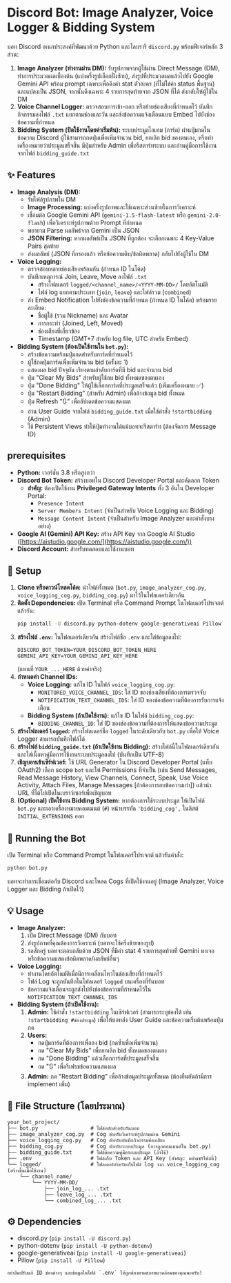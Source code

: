 
# Discord Bot: Image Analyzer, Voice Logger & Bidding System

บอท Discord อเนกประสงค์ที่พัฒนาด้วย Python และไลบรารี `discord.py` พร้อมฟีเจอร์หลัก 3 ส่วน:

1.  **Image Analyzer (ทำงานผ่าน DM):** รับรูปภาพจากผู้ใช้ผ่าน Direct Message (DM), ทำการประมวลผลเบื้องต้น (แบ่งครึ่งรูปเลือกฝั่งซ้าย), ส่งรูปที่ประมวลผลแล้วไปยัง Google Gemini API พร้อม prompt เฉพาะเพื่อดึงค่า stat ตัวละคร (ที่ไม่ใช่ค่า status พื้นฐาน) และแปลงเป็น JSON, จากนั้นดึงเฉพาะ 4 รายการสุดท้ายจาก JSON ที่ได้ ส่งกลับให้ผู้ใช้ใน DM
2.  **Voice Channel Logger:** ตรวจสอบการเข้า-ออก หรือย้ายช่องเสียงที่กำหนดไว้ บันทึกกิจกรรมลงไฟล์ `.txt` แยกตามช่องและวัน และส่งข้อความแจ้งเตือนแบบ Embed ไปยังช่องข้อความที่กำหนด
3.  **Bidding System (ปิดใช้งานโดยค่าเริ่มต้น):** ระบบประมูลไอเทม (การ์ด) ผ่านปุ่มกดในข้อความ Discord ผู้ใช้สามารถกดปุ่มเพื่อเพิ่มจำนวน bid, ยกเลิก bid ของตนเอง, หรือทำเครื่องหมายว่าประมูลเสร็จสิ้น มีปุ่มสำหรับ Admin เพื่อรีสตาร์ทระบบ และอ่านคู่มือการใช้งานจากไฟล์ `bidding_guide.txt`

## ✨ Features

*   **Image Analysis (DM):**
    *   รับไฟล์รูปภาพใน DM
    *   **Image Processing:** แบ่งครึ่งรูปภาพและใช้เฉพาะส่วนซ้ายในการวิเคราะห์
    *   เชื่อมต่อ Google Gemini API (`gemini-1.5-flash-latest` หรือ `gemini-2.0-flash`) เพื่อวิเคราะห์รูปภาพด้วย Prompt ที่กำหนด
    *   พยายาม Parse ผลลัพธ์จาก Gemini เป็น JSON
    *   **JSON Filtering:** หากผลลัพธ์เป็น JSON ที่ถูกต้อง จะเลือกเฉพาะ 4 Key-Value Pairs สุดท้าย
    *   ส่งผลลัพธ์ (JSON ที่กรองแล้ว หรือข้อความดิบ/ข้อผิดพลาด) กลับไปยังผู้ใช้ใน DM
*   **Voice Logging:**
    *   ตรวจสอบหลายช่องเสียงพร้อมกัน (กำหนด ID ในโค้ด)
    *   บันทึกเหตุการณ์ Join, Leave, Move ลงไฟล์ `.txt`
        *   สร้างโฟลเดอร์ `logged/<channel_name>/<YYYY-MM-DD>/` โดยอัตโนมัติ
        *   ไฟล์ log แยกตามประเภท (`join`, `leave`) และไฟล์รวม (`combined`)
    *   ส่ง Embed Notification ไปยังช่องข้อความที่กำหนด (กำหนด ID ในโค้ด) พร้อมรายละเอียด:
        *   ชื่อผู้ใช้ (รวม Nickname) และ Avatar
        *   การกระทำ (Joined, Left, Moved)
        *   ช่องเสียงที่เกี่ยวข้อง
        *   Timestamp (GMT+7 สำหรับ log file, UTC สำหรับ Embed)
*   **Bidding System (ต้องเปิดใช้งานใน `bot.py`):**
    *   สร้างข้อความพร้อมปุ่มกดสำหรับการ์ดที่กำหนดไว้
    *   ผู้ใช้กดปุ่มการ์ดเพื่อเพิ่มจำนวน bid (ครั้งละ 1)
    *   แสดงผล bid ปัจจุบัน เรียงตามลำดับการ์ดที่มี bid และจำนวน bid
    *   ปุ่ม "Clear My Bids" สำหรับผู้ใช้ลบ bid ทั้งหมดของตนเอง
    *   ปุ่ม "Done Bidding" ให้ผู้ใช้เลือกการ์ดที่ประมูลเสร็จแล้ว (เพิ่มเครื่องหมาย ✅)
    *   ปุ่ม "Restart Bidding" (สำหรับ Admin) เพื่อล้างข้อมูล bid ทั้งหมด
    *   ปุ่ม Refresh "🔃" เพื่ออัปเดตข้อความแสดงผล
    *   อ่าน User Guide จากไฟล์ `bidding_guide.txt` เมื่อใช้คำสั่ง `!startbidding` (Admin)
    *   ใช้ Persistent Views ทำให้ปุ่มทำงานได้แม้บอทจะรีสตาร์ท (ต้องจัดการ Message ID)

##  prerequisites

*   **Python:** เวอร์ชั่น 3.8 หรือสูงกว่า
*   **Discord Bot Token:** สร้างบอทใน Discord Developer Portal และคัดลอก Token
    *   **สำคัญ:** ต้องเปิดใช้งาน **Privileged Gateway Intents** ทั้ง 3 อันใน Developer Portal:
        *   `Presence Intent`
        *   `Server Members Intent` (จำเป็นสำหรับ Voice Logging และ Bidding)
        *   `Message Content Intent` (จำเป็นสำหรับ Image Analyzer และคำสั่งบางอย่าง)
*   **Google AI (Gemini) API Key:** สร้าง API Key จาก Google AI Studio ([https://aistudio.google.com/](https://aistudio.google.com/))
*   **Discord Account:** สำหรับทดสอบและใช้งานบอท

## 🔧 Setup

1.  **Clone หรือดาวน์โหลดโค้ด:** นำไฟล์ทั้งหมด (`bot.py`, `image_analyzer_cog.py`, `voice_logging_cog.py`, `bidding_cog.py`) มาไว้ในโฟลเดอร์เดียวกัน
2.  **ติดตั้ง Dependencies:** เปิด Terminal หรือ Command Prompt ในโฟลเดอร์โปรเจกต์ แล้วรัน:
    ```bash
    pip install -U discord.py python-dotenv google-generativeai Pillow
    ```
3.  **สร้างไฟล์ `.env`:** ในโฟลเดอร์เดียวกัน สร้างไฟล์ชื่อ `.env` และใส่ข้อมูลลงไป:
    ```dotenv
    DISCORD_BOT_TOKEN=YOUR_DISCORD_BOT_TOKEN_HERE
    GEMINI_API_KEY=YOUR_GEMINI_API_KEY_HERE
    ```
    (แทนที่ `YOUR_..._HERE` ด้วยค่าจริง)
4.  **กำหนดค่า Channel IDs:**
    *   **Voice Logging:** แก้ไข ID ในไฟล์ `voice_logging_cog.py`:
        *   `MONITORED_VOICE_CHANNEL_IDS`: ใส่ ID ของช่องเสียงที่ต้องการตรวจจับ
        *   `NOTIFICATION_TEXT_CHANNEL_IDS`: ใส่ ID ของช่องข้อความที่ต้องการรับการแจ้งเตือน
    *   **Bidding System (ถ้าเปิดใช้งาน):** แก้ไข ID ในไฟล์ `bidding_cog.py`:
        *   `BIDDING_CHANNEL_ID`: ใส่ ID ของช่องข้อความที่ต้องการให้แสดงข้อความประมูล
5.  **สร้างโฟลเดอร์ `logged`:** สร้างโฟลเดอร์ชื่อ `logged` ในระดับเดียวกับ `bot.py` เพื่อให้ Voice Logger สามารถบันทึกไฟล์ได้
6.  **สร้างไฟล์ `bidding_guide.txt` (ถ้าเปิดใช้งาน Bidding):** สร้างไฟล์นี้ในโฟลเดอร์เดียวกัน และใส่เนื้อหาคู่มือการใช้งานระบบประมูลลงไป (บันทึกเป็น UTF-8)
7.  **เชิญบอทเข้าเซิร์ฟเวอร์:** ใช้ URL Generator ใน Discord Developer Portal (แท็บ OAuth2) เลือก scope `bot` และให้ Permissions ที่จำเป็น (เช่น Send Messages, Read Message History, View Channels, Connect, Speak, Use Voice Activity, Attach Files, Manage Messages [ถ้าต้องการลบข้อความเก่า]) แล้วนำ URL ที่ได้ไปเปิดในเบราว์เซอร์เพื่อเชิญบอท
8.  **(Optional) เปิดใช้งาน Bidding System:** หากต้องการใช้ระบบประมูล ให้เปิดไฟล์ `bot.py` และเอาเครื่องหมายคอมเมนต์ (`#`) หน้าบรรทัด `'bidding_cog',` ในลิสต์ `INITIAL_EXTENSIONS` ออก

## 🚀 Running the Bot

เปิด Terminal หรือ Command Prompt ในโฟลเดอร์โปรเจกต์ แล้วรันคำสั่ง:

```bash
python bot.py
```

บอทจะทำการเชื่อมต่อกับ Discord และโหลด Cogs ที่เปิดใช้งานอยู่ (Image Analyzer, Voice Logger และ Bidding ถ้าเปิดไว้)

## 💡 Usage

*   **Image Analyzer:**
    1.  เปิด Direct Message (DM) กับบอท
    2.  ส่งรูปภาพที่คุณต้องการวิเคราะห์ (บอทจะใช้ครึ่งซ้ายของรูป)
    3.  รอสักครู่ บอทจะตอบกลับด้วย JSON ที่มีค่า stat 4 รายการสุดท้ายที่ Gemini หาเจอ หรือข้อความแสดงข้อผิดพลาด/ผลลัพธ์อื่นๆ
*   **Voice Logging:**
    *   ทำงานโดยอัตโนมัติเมื่อมีการเคลื่อนไหวในช่องเสียงที่กำหนดไว้
    *   ไฟล์ Log จะถูกบันทึกในโฟลเดอร์ `logged` บนเครื่องที่รันบอท
    *   ข้อความแจ้งเตือนจะถูกส่งไปยังช่องข้อความที่กำหนดไว้ใน `NOTIFICATION_TEXT_CHANNEL_IDS`
*   **Bidding System (ถ้าเปิดใช้งาน):**
    1.  **Admin:** ใช้คำสั่ง `!startbidding` ในเซิร์ฟเวอร์ (สามารถระบุช่องได้ เช่น `!startbidding #ช่องประมูล`) เพื่อให้บอทส่ง User Guide และข้อความเริ่มต้นพร้อมปุ่มกด
    2.  **Users:**
        *   กดปุ่มการ์ดที่ต้องการเพื่อลง bid (กดซ้ำเพื่อเพิ่มจำนวน)
        *   กด "Clear My Bids" เพื่อยกเลิก bid ทั้งหมดของตนเอง
        *   กด "Done Bidding" แล้วเลือกการ์ดที่ประมูลเสร็จสิ้น
        *   กด "🔃" เพื่อรีเฟรชข้อความแสดงผล
    3.  **Admin:** กด "Restart Bidding" เพื่อล้างข้อมูลประมูลทั้งหมด (ต้องยืนยันถ้ามีการ implement เพิ่ม)

## 📁 File Structure (โดยประมาณ)

```
your_bot_project/
├── bot.py                 # ไฟล์หลักสำหรับรันบอท
├── image_analyzer_cog.py  # Cog สำหรับวิเคราะห์รูปภาพผ่าน Gemini
├── voice_logging_cog.py   # Cog สำหรับบันทึกกิจกรรมช่องเสียง
├── bidding_cog.py         # Cog สำหรับระบบประมูล (อาจถูกคอมเมนต์ใน bot.py)
├── bidding_guide.txt      # ไฟล์ข้อความคู่มือระบบประมูล (ถ้าใช้)
├── .env                   # ไฟล์เก็บ Token และ API Key (สำคัญ: อย่าแชร์ไฟล์นี้)
└── logged/                # โฟลเดอร์สำหรับเก็บไฟล์ log จาก voice_logging_cog (สร้างขึ้นเมื่อใช้งาน)
    └── channel_name/
        └── YYYY-MM-DD/
            ├── join_log_... .txt
            ├── leave_log_... .txt
            └── combined_log_... .txt
```

## ⚙️ Dependencies

*   discord.py (`pip install -U discord.py`)
*   python-dotenv (`pip install -U python-dotenv`)
*   google-generativeai (`pip install -U google-generativeai`)
*   Pillow (`pip install -U Pillow`)
```
อย่าลืมปรับแก้ ID ช่องต่างๆ และข้อมูลในไฟล์ `.env` ให้ถูกต้องตามสภาพแวดล้อมของคุณนะครับ!
